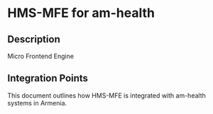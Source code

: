 # HMS-MFE for am-health

## Description

Micro Frontend Engine

## Integration Points

This document outlines how HMS-MFE is integrated with am-health systems in Armenia.
